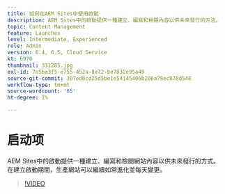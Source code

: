 ```yaml
---
title: 如何在AEM Sites中使用啟動
description: AEM Sites中的啟動提供一種建立、編寫和檢閱內容以供未來發行的方法。
topic: Content Management
feature: Launches
level: Intermediate, Experienced
role: Admin
version: 6.4, 6.5, Cloud Service
kt: 6970
thumbnail: 331285.jpg
exl-id: 7e5ba3f5-e755-452a-8e72-be7832e95a49
source-git-commit: 307ed6cd25d5be1e54145406b206a78ec878d548
workflow-type: tm+mt
source-wordcount: '65'
ht-degree: 1%

---
```


# 启动项

AEM Sites中的啟動提供一種建立、編寫和檢閱網站內容以供未來發行的方式。 在建立啟動期間，生產網站可以繼續如常進化並每天變更。

>[!VIDEO](https://video.tv.adobe.com/v/331285?quality=12&learn=on)

